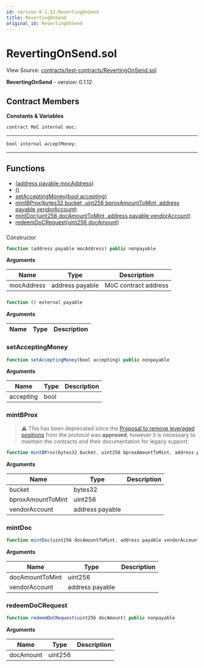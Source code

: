 ```yaml
---
id: version-0.1.12-RevertingOnSend
title: RevertingOnSend
original_id: RevertingOnSend
---
```


# RevertingOnSend.sol

View Source: [contracts/test-contracts/RevertingOnSend.sol](../../contracts/test-contracts/RevertingOnSend.sol)

**RevertingOnSend** - version: 0.1.12

## Contract Members
**Constants & Variables**

```js
contract MoC internal moc;
```
---

```js
bool internal acceptMoney;
```
---

## Functions

- [(address payable mocAddress)](#revertingonsendsol)
- [()](#revertingonsendsol)
- [setAcceptingMoney(bool accepting)](#setacceptingmoney)
- [mintBProx(bytes32 bucket, uint256 bproxAmountToMint, address payable vendorAccount)](#mintbprox)
- [mintDoc(uint256 docAmountToMint, address payable vendorAccount)](#mintdoc)
- [redeemDoCRequest(uint256 docAmount)](#redeemdocrequest)

### 

Constructor

```js
function (address payable mocAddress) public nonpayable
```

**Arguments**

| Name        | Type           | Description  |
| ------------- |------------- | -----|
| mocAddress | address payable | MoC contract address | 

### 

```js
function () external payable
```

**Arguments**

| Name        | Type           | Description  |
| ------------- |------------- | -----|

### setAcceptingMoney

```js
function setAcceptingMoney(bool accepting) public nonpayable
```

**Arguments**

| Name        | Type           | Description  |
| ------------- |------------- | -----|
| accepting | bool |  | 

### mintBProx

> ⚠ This has been deprecated since the [Proposal to remove leveraged positions](https://forum.moneyonchain.com/t/removal-of-leveraged-positions/298) from the protocol was **approved**, however it is necessary to maintain the contracts and their documentation for legacy support.

```js
function mintBProx(bytes32 bucket, uint256 bproxAmountToMint, address payable vendorAccount) public payable
```

**Arguments**

| Name        | Type           | Description  |
| ------------- |------------- | -----|
| bucket | bytes32 |  | 
| bproxAmountToMint | uint256 |  | 
| vendorAccount | address payable |  | 

### mintDoc

```js
function mintDoc(uint256 docAmountToMint, address payable vendorAccount) public payable
```

**Arguments**

| Name        | Type           | Description  |
| ------------- |------------- | -----|
| docAmountToMint | uint256 |  | 
| vendorAccount | address payable |  | 

### redeemDoCRequest

```js
function redeemDoCRequest(uint256 docAmount) public nonpayable
```

**Arguments**

| Name        | Type           | Description  |
| ------------- |------------- | -----|
| docAmount | uint256 |  | 

